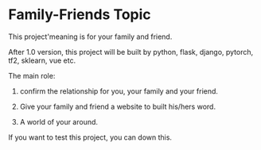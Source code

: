 # Family-Friends Topic

This project'meaning is for your family and friend.

After 1.0 version, this project will be built by python, flask, django, pytorch, tf2, sklearn, vue etc.

The main role:

1. confirm the relationship for you, your family and your friend.

2. Give your family and friend a website to built his/hers word.

3. A world of your around.

If you want to test this project, you can down this.
